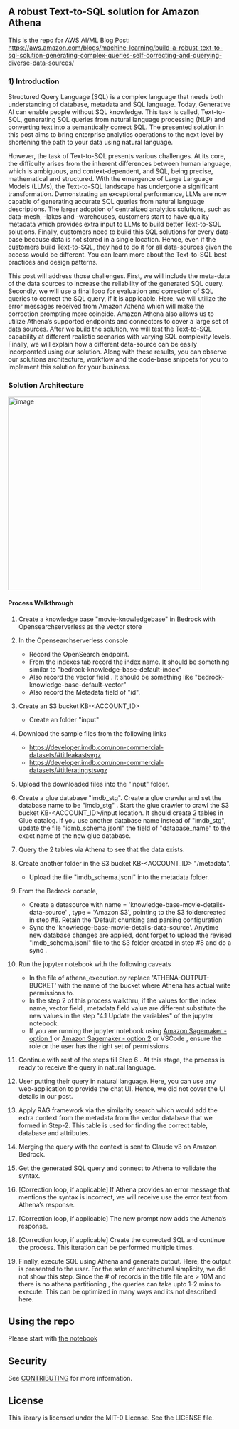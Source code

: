 ## A robust Text-to-SQL solution for Amazon Athena

This is the repo for AWS AI/ML Blog Post: https://aws.amazon.com/blogs/machine-learning/build-a-robust-text-to-sql-solution-generating-complex-queries-self-correcting-and-querying-diverse-data-sources/

### 1)	Introduction

Structured Query Language (SQL) is a complex language that needs both understanding of database, metadata and SQL language. Today, Generative AI can enable people without SQL knowledge. This task is called, Text-to-SQL, generating SQL queries from natural language processing (NLP) and converting text into a semantically correct SQL. The presented solution in this post aims to bring enterprise analytics operations to the next level by shortening the path to your data using natural language. 

However, the task of Text-to-SQL presents various challenges. At its core, the difficulty arises from the inherent differences between human language, which is ambiguous, and context-dependent, and SQL, being precise, mathematical and structured. With the emergence of Large Language Models (LLMs), the Text-to-SQL landscape has undergone a significant transformation. Demonstrating an exceptional performance, LLMs are now capable of generating accurate SQL queries from natural language descriptions. The larger adoption of centralized analytics solutions, such as data-mesh, -lakes and -warehouses, customers start to have quality metadata which provides extra input to LLMs to build better Text-to-SQL solutions. Finally, customers need to build this SQL solutions for every data-base because data is not stored in a single location. Hence, even if the customers build Text-to-SQL, they had to do it for all data-sources given the access would be different. You can learn more about the Text-to-SQL best practices and design patterns.

This post will address those challenges. First, we will include the meta-data of the data sources to increase the reliability of the generated SQL query. Secondly, we will use a final loop for evaluation and correction of SQL queries to correct the SQL query, if it is applicable. Here, we will utilize the error messages received from Amazon Athena which will make the correction prompting more coincide. Amazon Athena also allows us to utilize Athena’s supported endpoints and connectors to cover a large set of data sources. After we build the solution, we will test the Text-to-SQL capability at different realistic scenarios with varying SQL complexity levels. Finally, we will explain how a different data-source can be easily incorporated using our solution. Along with these results, you can observe our solutions architecture, workflow and the code-base snippets for you to implement this solution for your business.


### Solution Architecture
<img width="434" alt="image" src="https://github.com/aws-samples/text-to-sql-for-athena/assets/84034588/0c523340-0d7d-4da0-a409-1583a04184fe">

#### Process Walkthrough
1. Create a knowledge base "movie-knowledgebase" in Bedrock with Opensearchserverless as the vector store
2. In the Opensearchserverless console
    - Record the OpenSearch endpoint.   
    - From the indexes tab record the index name. It should be something similar to "bedrock-knowledge-base-default-index" 
    - Also record the vector field . It should be something like "bedrock-knowledge-base-default-vector"
    - Also record the Metadata field of "id". 
3.  Create an S3 bucket KB-<ACCOUNT_ID>
    - Create an  folder "input"
4.  Download the sample files from the following links
     - https://developer.imdb.com/non-commercial-datasets/#titleakastsvgz
     - https://developer.imdb.com/non-commercial-datasets/#titleratingstsvgz
5.  Upload the downloaded files into the "input" folder.
6.  Create a glue database "imdb_stg". Create a glue crawler and set the database name to be "imdb_stg" .  Start the glue crawler to crawl  the S3 bucket KB-<ACCOUNT_ID>/input location. It should create 2 tables in Glue catalog. 
    If you use another database name instead of "imdb_stg", update the file "idmb_schema.jsonl" the field of "database_name" to the exact name of the new glue database.
7. Query the 2 tables via Athena to see that the data exists.
   
8. Create another folder in the S3 bucket KB-<ACCOUNT_ID> "/metadata". 
   - Upload the file "imdb_schema.jsonl"  into the metadata folder. 
9. From the Bedrock console, 
    - Create a datasource with name = 'knowledge-base-movie-details-data-source' , type =  'Amazon S3',  pointing to the S3 foldercreated in step #8. Retain the 'Default chunking and parsing configuration'
    - Sync the 'knowledge-base-movie-details-data-source'. 
      Anytime new database changes are applied, dont forget to upload the revised "imdb_schema.jsonl" file to the S3 folder created in step #8 and do a sync . 
10. Run the jupyter notebook   with the following caveats
    - In the file of athena_execution.py replace   'ATHENA-OUTPUT-BUCKET' with the name of the bucket where Athena has actual write permissions to.
    - In the step 2 of this process walkthru, if the values for the index name, vector field , metadata field value are different substitute the new values  in the step "4.1 Update the variables" of the jupyter notebook. 
    - If you are running the jupyter notebook using  [Amazon Sagemaker - option 1](https://studiolab.sagemaker.aws/) or [Amazon Sagemaker - option 2](https://docs.aws.amazon.com/sagemaker/latest/dg/ex1-prepare.html) or VSCode , ensure the role or the user has the right set of permissions . 
11. Continue with rest of the steps till Step 6 . At this stage, the process is ready to receive the query in natural language. 
12.	User putting their query in natural language. Here, you can use any web-application to provide the chat UI. Hence, we did not cover the UI details in our post.
13.	Apply RAG framework via the similarity search which would add the extra context from the metadata from the vector database that we formed in Step-2. This table is used for finding the correct table, database and attributes.
14.	Merging the query with the context is sent to Claude v3 on Amazon Bedrock.
15.	Get the generated SQL query and connect to Athena to validate the syntax. 
16.	[Correction loop, if applicable] If Athena provides an error message that mentions the syntax is incorrect, we will receive use the error text from Athena’s response.
17.	[Correction loop, if applicable] The new prompt now adds the Athena’s response. 
18.	[Correction loop, if applicable] Create the corrected SQL and continue the process. This iteration can be performed multiple times.
19.	Finally, execute SQL using Athena and generate output. Here, the output is presented to the user. For the sake of architectural simplicity, we did not show this step.
    Since the # of records in the title file are > 10M and there is no athena partitioning , the queries can take upto 1-2 mins to execute. This can be optimized in many ways and its not described here. 

## Using the repo
Please start with [the notebook](https://github.com/aws-samples/text-to-sql-for-athena/blob/main/BedrockTextToSql_for_Athena.ipynb)

## Security

See [CONTRIBUTING](CONTRIBUTING.md#security-issue-notifications) for more information.

## License

This library is licensed under the MIT-0 License. See the LICENSE file.


